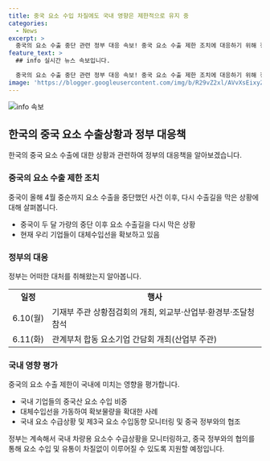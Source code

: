 ```yaml
---
title: 중국 요소 수입 차질에도 국내 영향은 제한적으로 유지 중
categories:
  - News
excerpt: >
  중국의 요소 수출 중단 관련 정부 대응 속보! 중국 요소 수출 제한 조치에 대응하기 위해 정부는 관련 부처 및 기업들과 합동 회의를 개최했으며, 베트남과 중동 등 대체수입선을 확보하여 탄력적으로 대응 가능하다는 판단입니다. 현재 국내 기업들은 충분한 수입 물량을 확보 중이며, 중국의 요소 수출제한에 따른 국내 영향은 제한적일 것으로 평가됩니다. 또한, 정부는 지속적으로 수입 동향을 모니터링하고 중국과의 협의를 통해 원활한 요소 도입을 지원할 예정입니다. (자료출처=정책브리핑 www.korea.kr)
feature_text: >
  ## info 실시간 뉴스 속보입니다.

  중국의 요소 수출 중단 관련 정부 대응 속보! 중국 요소 수출 제한 조치에 대응하기 위해 정부는 관련 부처 및 기업들과 합동 회의를 개최했으며, 베트남과 중동 등 대체수입선을 확보하여 탄력적으로 대응 가능하다는 판단입니다. 현재 국내 기업들은 충분한 수입 물량을 확보 중이며, 중국의 요소 수출제한에 따른 국내 영향은 제한적일 것으로 평가됩니다. 또한, 정부는 지속적으로 수입 동향을 모니터링하고 중국과의 협의를 통해 원활한 요소 도입을 지원할 예정입니다. (자료출처=정책브리핑 www.korea.kr)
image: 'https://blogger.googleusercontent.com/img/b/R29vZ2xl/AVvXsEixyZcFfHzMRdzZMjFBmAUKJYCLCGyLL1o632UiGVXcaFdKo_bkvkuCioo0uUKlGfBVcT3P84aROyZIXSBEx3Aw5nCQ3pTgDom1WDC4m8eifvWiAmWEEVb4x6G_l8C0QH225ldMjyaFvpxGEBGNO37VmDTDMHGhJPq73UglMfDca1-0aw/s1600/blogspot.png'
---
```


<p><img src="https://blogger.googleusercontent.com/img/b/R29vZ2xl/AVvXsEixyZcFfHzMRdzZMjFBmAUKJYCLCGyLL1o632UiGVXcaFdKo_bkvkuCioo0uUKlGfBVcT3P84aROyZIXSBEx3Aw5nCQ3pTgDom1WDC4m8eifvWiAmWEEVb4x6G_l8C0QH225ldMjyaFvpxGEBGNO37VmDTDMHGhJPq73UglMfDca1-0aw/s1600/blogspot.png" alt="info 속보" /></p>

<h2 data-ke-size="size26">한국의 중국 요소 수출상황과 정부 대응책</h2>

<p data-ke-size="size16">한국의 중국 요소 수출에 대한 상황과 관련하여 정부의 대응책을 알아보겠습니다.</p>

<h3>중국의 요소 수출 제한 조치</h3>

<p data-ke-size="size16">중국이 올해 4월 중순까지 요소 수출을 중단했던 사건 이후, 다시 수출길을 막은 상황에 대해 살펴봅니다.</p>

<ul>
    <li>중국이 두 달 가량의 중단 이후 요소 수출길을 다시 막은 상황</li>
    <li>현재 우리 기업들이 대체수입선을 확보하고 있음</li>
</ul>

<h3>정부의 대응</h3>

<p data-ke-size="size16">정부는 어떠한 대처를 취해왔는지 알아봅니다.</p>

<table>
    <tr>
        <td style="text-align: center; height: 17px;"><b>일정</b></td>
        <td style="text-align: center; height: 17px;"><b>행사</b></td>
    </tr>
    <tr>
        <td style="text-align: left; height: 17px;">6.10(월)</td>
        <td style="text-align: left; height: 17px;">기재부 주관 상황점검회의 개최, 외교부·산업부·환경부·조달청 참석</td>
    </tr>
    <tr>
        <td style="text-align: left; height: 17px;">6.11(화)</td>
        <td style="text-align: left; height: 17px;">관계부처 합동 요소기업 간담회 개최(산업부 주관)</td>
    </tr>
</table>

<h3>국내 영향 평가</h3>

<p data-ke-size="size16">중국의 요소 수출 제한이 국내에 미치는 영향을 평가합니다.</p>

<ul>
    <li>국내 기업들의 중국산 요소 수입 비중</li>
    <li>대체수입선을 가동하여 확보물량을 확대한 사례</li>
    <li>국내 요소 수급상황 및 제3국 요소 수입동향 모니터링 및 중국 정부와의 협조</li>
</ul>

<p data-ke-size="size16">정부는 계속해서 국내 차량용 요소수 수급상황을 모니터링하고, 중국 정부와의 협의를 통해 요소 수입 및 유통이 차질없이 이루어질 수 있도록 지원할 예정입니다.</p>

<p data-ke-size="size16">&nbsp;</p>

